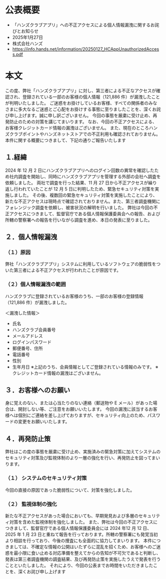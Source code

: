 # 公表概要
- 「ハンズクラブアプリ」への不正アクセスによる個人情報漏洩に関するお詫びとお知らせ
- 2025年1月27日
- 株式会社ハンズ
- https://info.hands.net/information/20250127_HCAppUnauthorizedAccess.pdf

# 本文
この度、弊社「ハンズクラブアプリ」に対し、第三者による不正なアクセスが確認され、登録されている一部のお客様の個人情報（121,886 件）が漏洩したことが判明いたしました。
ご迷惑をお掛けしているお客様、すべての関係者のみなさまに多大なるご迷惑とご心配をお掛けする事態に至りましたことを、深くお詫び申し上げます。誠に申し訳ございません。
今回の事態を厳粛に受け止め、再発防止のための対策を講じてまいります。
なお、今回の不正アクセスによる、お客様クレジットカード情報の漏洩はございません。
また、現在のところハンズクラブポイントやハンズネットストアでの不正利用も確認されておりません。
本件に関する概要につきまして、下記の通りご報告いたします

## １.経緯
2024 年 12 月 2 日にハンズクラブアプリへのログイン回数の異常を確認したため社内調査を開始し、同時にハンズクラブアプリを管理する外部の会社へ調査を依頼しました。
両社で調査を行った結果、11 月 27 日から不正アクセスが繰り返し行われていたことが 12 月 5 日に判明したため、緊急セキュリティ対策を実施しました。
その後、複数回の緊急セキュリティ対策を実施したことにより、新たな不正アクセスは現時点で確認されておりません。また、第三者調査機関にフォレンジック調査を依頼し、被害状況の解明を行いました。
弊社は今回の不正アクセスにつきまして、監督官庁である個人情報保護委員会への報告、および所轄の警察署への報告を行いながら調査を進め、本日の発表に至りました。

## ２．個人情報漏洩
### （１）原因
弊社「ハンズクラブアプリ」システムに利用しているソフトウェアの脆弱性をついた第三者による不正アクセスが行われたことが原因です。

### （２）個人情報漏洩の範囲
ハンズクラブに登録されているお客様のうち、一部のお客様の登録情報（121,886 件）が漏洩しました。

＜漏洩した情報＞
- 氏名
- ハンズクラブ会員番号
- メールアドレス
- ログインパスワード
- 郵便番号、住所
- 電話番号
- 性別
- 生年月日
※上記のうち、会員情報としてご登録されている情報のみです。
※クレジットカード情報の漏洩はございません。

## ３．お客様へのお願い
身に覚えのない、または心当たりのない連絡（郵送物や E メール）があった場合は、開封しない等、ご注意をお願いいたします。
今回の漏洩に該当するお客様へは個別にご連絡を差し上げておりますが、セキュリティ向上のため、パスワードの変更をお願いいたします。

## ４．再発防止策
弊社はこの度の事態を厳粛に受け止め、実施済みの緊急対策に加えてシステムのセキュリティ対策及び監視体制のより一層の強化を行い、再発防止を図ってまいります。

### （１） システムのセキュリティ対策
今回の直接の原因であった脆弱性について、対策を強化しました。

### （２） 監視体制の強化
新たな不正アクセスがあった場合においても、早期発見および多層のセキュリティ対策を含めた監視体制を強化しました。
また、弊社は今回の不正アクセスにつきまして、監督官庁である個人情報保護委員会には 2024 年12 月 12 日、2025 年 1 月 23 日と重ねて報告を行っております。所轄の警察署にも発覚当初より相談を行っており、今後の捜査にも全面的に協力してまいります。
本件につきましては、不確定な情報の公開はいたずらに混乱を招くため、お客様へのご迷惑を最小限に食い止める対応準備を整えてからの告知が不可欠であると判断し、発表は第三者調査機関の調査結果、及び再発防止策を実施したうえで発表を行うことといたしました。
それにより、今回の公表までお時間をいただきましたことを、深くお詫び申し上げます

